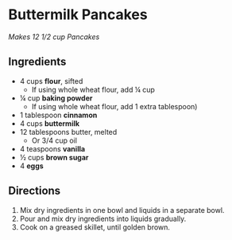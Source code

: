 # Buttermilk Pancakes

*Makes 12 1/2 cup Pancakes*

## Ingredients

* 4 cups **flour**, sifted
    * If using whole wheat flour, add ¼ cup
* ¼ cup **baking powder**
    * If using whole wheat flour, add 1 extra tablespoon)
* 1 tablespoon **cinnamon**
* 4 cups **buttermilk**
* 12 tablespoons butter, melted
    * Or 3/4 cup oil
* 4 teaspoons **vanilla**
* ½ cups **brown sugar**
* 4 **eggs**

## Directions

1. Mix dry ingredients in one bowl and liquids in a separate bowl.
1. Pour and mix dry ingredients into liquids gradually.
1. Cook on a greased skillet, until golden brown.
